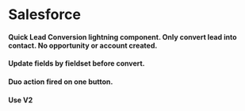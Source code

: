 # Salesforce
#### Quick Lead Conversion lightning component. Only convert lead into contact. No opportunity or account created.
#### Update fields by fieldset before convert.
#### Duo action fired on one button.
#### Use V2
